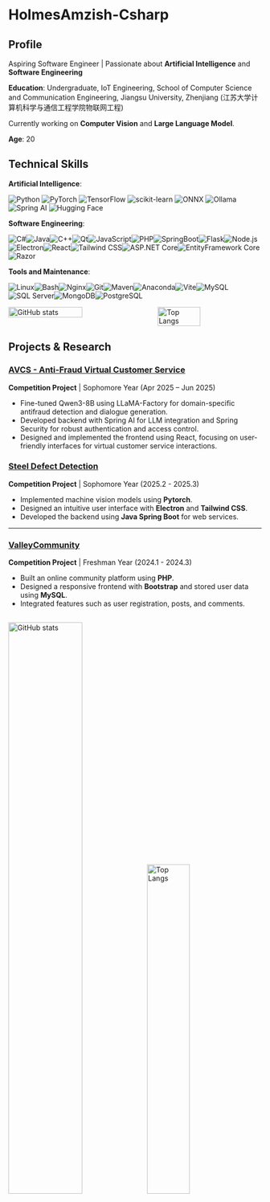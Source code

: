 # HolmesAmzish-Csharp

## Profile

Aspiring Software Engineer | Passionate about **Artificial Intelligence** and **Software Engineering**

**Education**: Undergraduate, IoT Engineering, School of Computer Science and Communication Engineering, Jiangsu University, Zhenjiang (江苏大学计算机科学与通信工程学院物联网工程)

Currently working on **Computer Vision** and **Large Language Model**.

**Age**: 20

## Technical Skills

**Artificial Intelligence**: 

<img src="https://img.shields.io/badge/Python-%2314354C.svg?style=for-the-badge&logo=python&logoColor=white" alt="Python"> <img src="https://img.shields.io/badge/PyTorch-%23EE4C2C.svg?style=for-the-badge&logo=pytorch&logoColor=white" alt="PyTorch"> <img src="https://img.shields.io/badge/TensorFlow-%23FF6F00.svg?style=for-the-badge&logo=tensorflow&logoColor=white" alt="TensorFlow"> <img src="https://img.shields.io/badge/scikit_learn-%23F7931E.svg?style=for-the-badge&logo=scikit-learn&logoColor=white" alt="scikit-learn"> <img src="https://img.shields.io/badge/ONNX-%239077E7.svg?style=for-the-badge&logo=onnx&logoColor=white" alt="ONNX"> <img src="https://img.shields.io/badge/Ollama-%23000000.svg?style=for-the-badge&logo=ollama&logoColor=white" alt="Ollama"> <img src="https://img.shields.io/badge/Spring_AI-%236DB33F.svg?style=for-the-badge&logo=spring&logoColor=white" alt="Spring AI"> <img src="https://img.shields.io/badge/Hugging_Face-%23FFD21E.svg?style=for-the-badge&logo=huggingface&logoColor=white" alt="Hugging Face">

**Software Engineering**: 

<img src="https://img.shields.io/badge/C%23-%23239120.svg?style=for-the-badge&logo=c-sharp&logoColor=white" alt="C#"><img src="https://img.shields.io/badge/Java-%23ED8B00.svg?style=for-the-badge&logo=java&logoColor=white" alt="Java"><img src="https://img.shields.io/badge/C%2B%2B-%2300599C.svg?style=for-the-badge&logo=c%2B%2B&logoColor=white" alt="C++"><img src="https://img.shields.io/badge/Qt-%2341CD52.svg?style=for-the-badge&logo=qt&logoColor=white" alt="Qt"><img src="https://img.shields.io/badge/JavaScript-%23F7DF1E.svg?style=for-the-badge&logo=javascript&logoColor=black" alt="JavaScript"><img src="https://img.shields.io/badge/PHP-%23777BB4.svg?style=for-the-badge&logo=php&logoColor=white" alt="PHP"><img src="https://img.shields.io/badge/SpringBoot-%236DB33F.svg?style=for-the-badge&logo=springboot&logoColor=white" alt="SpringBoot"><img src="https://img.shields.io/badge/Flask-%23000000.svg?style=for-the-badge&logo=flask&logoColor=white" alt="Flask"><img src="https://img.shields.io/badge/Node.js-%23339933.svg?style=for-the-badge&logo=nodedotjs&logoColor=white" alt="Node.js"><img src="https://img.shields.io/badge/Electron-%2347848F.svg?style=for-the-badge&logo=electron&logoColor=white" alt="Electron"><img src="https://img.shields.io/badge/React-%2320232a.svg?style=for-the-badge&logo=react&logoColor=%2361DAFB" alt="React"><img src="https://img.shields.io/badge/Tailwind_CSS-%2338B2AC.svg?style=for-the-badge&logo=tailwind-css&logoColor=white" alt="Tailwind CSS"><img src="https://img.shields.io/badge/ASP.NET_Core-%23512BD4.svg?style=for-the-badge&logo=dot-net&logoColor=white" alt="ASP.NET Core"><img src="https://img.shields.io/badge/EF_Core-%23512BD4.svg?style=for-the-badge&logo=dot-net&logoColor=white" alt="EntityFramework Core"><img src="https://img.shields.io/badge/Razor-%23512BD4.svg?style=for-the-badge&logo=dot-net&logoColor=white" alt="Razor">

**Tools and Maintenance**: 

<img src="https://img.shields.io/badge/Linux-%23FCC624.svg?style=for-the-badge&logo=linux&logoColor=black" alt="Linux"><img src="https://img.shields.io/badge/Bash-%23121011.svg?style=for-the-badge&logo=gnubash&logoColor=white" alt="Bash"><img src="https://img.shields.io/badge/Nginx-%23009639.svg?style=for-the-badge&logo=nginx&logoColor=white" alt="Nginx"><img src="https://img.shields.io/badge/Git-%23F1502F.svg?style=for-the-badge&logo=git&logoColor=white" alt="Git"><img src="https://img.shields.io/badge/Maven-%23C71A36.svg?style=for-the-badge&logo=apachemaven&logoColor=white" alt="Maven"><img src="https://img.shields.io/badge/Anaconda-%2344A833.svg?style=for-the-badge&logo=anaconda&logoColor=white" alt="Anaconda"><img src="https://img.shields.io/badge/Vite-%23646CFF.svg?style=for-the-badge&logo=vite&logoColor=white" alt="Vite"><img src="https://img.shields.io/badge/MySQL-%234479A1.svg?style=for-the-badge&logo=mysql&logoColor=white" alt="MySQL"><img src="https://img.shields.io/badge/Microsoft_SQL_Server-%23CC2927.svg?style=for-the-badge&logo=microsoft-sql-server&logoColor=white" alt="SQL Server"><img src="https://img.shields.io/badge/MongoDB-%2347A248.svg?style=for-the-badge&logo=mongodb&logoColor=white" alt="MongoDB"><img src="https://img.shields.io/badge/PostgreSQL-%23316192.svg?style=for-the-badge&logo=postgresql&logoColor=white" alt="PostgreSQL">

<div style="display: flex; justify-content: space-between;">
  <img src="https://github-readme-stats.vercel.app/api?username=HolmesAmzish&show_icons=true&theme=transparent" alt="GitHub stats" style="width: 54%;">
  <img src="https://github-readme-stats.vercel.app/api/top-langs/?username=HolmesAmzish&layout=compact&theme=transparent" alt="Top Langs" style="width: 41%;">
</div>



## Projects & Research

### [AVCS - Anti-Fraud Virtual Customer Service](https://github.com/HolmesAmzish/AntifraudVirtualCustomerService)
**Competition Project** | Sophomore Year (Apr 2025 – Jun 2025)

- Fine-tuned Qwen3-8B using LLaMA-Factory for domain-specific antifraud detection and dialogue generation.
- Developed backend with Spring AI for LLM integration and Spring Security for robust authentication and access control.
- Designed and implemented the frontend using React, focusing on user-friendly interfaces for virtual customer service interactions.

### [Steel Defect Detection](https://github.com/HolmesAmzish/SteelDefectDetection)
**Competition Project** | Sophomore Year (2025.2 - 2025.3)  

- Implemented machine vision models using **Pytorch**.  
- Designed an intuitive user interface with **Electron** and **Tailwind CSS**.  
- Developed the backend using **Java Spring Boot** for web services.  

---

### [ValleyCommunity](https://github.com/HolmesAmzish/ValleyCommunity)  
**Competition Project** | Freshman Year (2024.1 - 2024.3)  

- Built an online community platform using **PHP**.
- Designed a responsive frontend with **Bootstrap** and stored user data using **MySQL**.
- Integrated features such as user registration, posts, and comments.

## 

<img src="https://github-readme-stats.vercel.app/api?username=HolmesAmzish&show_icons=true&theme=transparent" alt="GitHub stats" style="width: 54%;">
<img src="https://github-readme-stats.vercel.app/api/top-langs/?username=HolmesAmzish&layout=compact&theme=transparent" alt="Top Langs" style="width: 41%;">
